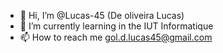 - 👋 Hi, I’m @Lucas-45 (De oliveira Lucas)
- 🌱 I’m currently learning in the IUT Informatique
- 📫 How to reach me gol.d.lucas45@gmail.com

<!---
Lucas-45/Lucas-45 is a ✨ special ✨ repository because its `README.md` (this file) appears on your GitHub profile.
You can click the Preview link to take a look at your changes.
--->
